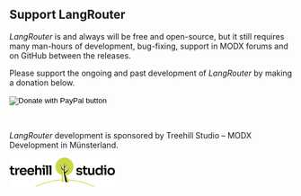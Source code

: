 ## Support LangRouter

*LangRouter* is and always will be free and open-source, but it still requires
many man-hours of development, bug-fixing, support in MODX forums and on GitHub
between the releases.

Please support the ongoing and past development of *LangRouter* by making a
donation below.

<!-- Donation to Thomas Jakobi for MODX Open Source Extra -->
<div style="margin-bottom: 2em">
<form action="https://www.paypal.com/cgi-bin/webscr" method="post" target="_top">
<input type="hidden" name="cmd" value="_s-xclick" />
<input type="hidden" name="hosted_button_id" value="WHN8K6E2E62LJ">
<input type="image" src="https://www.paypalobjects.com/en_US/i/btn/btn_donate_LG.gif" border="0" name="submit" title="PayPal - The safer, easier way to pay online!" alt="Donate with PayPal button" />
<img alt="" border="0" src="https://www.paypal.com/en_US/i/scr/pixel.gif" width="1" height="1" />
</form>
<br/>
</div>

*LangRouter* development is sponsored by Treehill Studio – MODX Development in Münsterland.

<a href="https://treehillstudio.com"><img alt="Treehill Studio – MODX Development in Münsterland" border="0" src="../assets/images/treehill-studio-logo.svg" width="188" height="52"></a>
